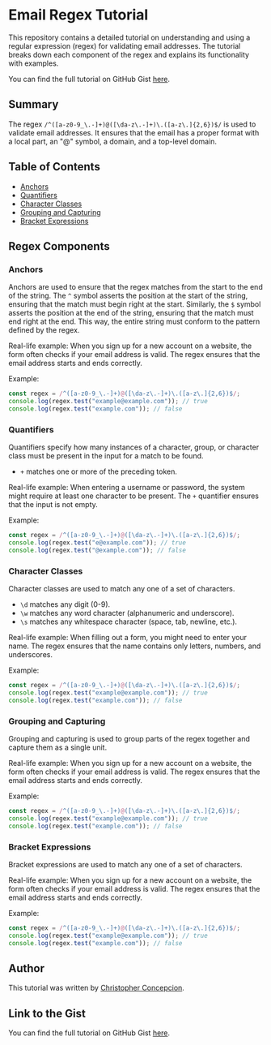 # Email Regex Tutorial

This repository contains a detailed tutorial on understanding and using a regular expression (regex) for validating email addresses. The tutorial breaks down each component of the regex and explains its functionality with examples.

You can find the full tutorial on GitHub Gist [here](https://gist.github.com/chrispychips12/bce8ceecaa4fb3567c511a80af17b4f8#file-gistfile1-txt-L1).

## Summary

The regex `/^([a-z0-9_\.-]+)@([\da-z\.-]+)\.([a-z\.]{2,6})$/` is used to validate email addresses. It ensures that the email has a proper format with a local part, an "@" symbol, a domain, and a top-level domain.

## Table of Contents

- [Anchors](#anchors)
- [Quantifiers](#quantifiers)
- [Character Classes](#character-classes)
- [Grouping and Capturing](#grouping-and-capturing)
- [Bracket Expressions](#bracket-expressions)

## Regex Components

### Anchors

Anchors are used to ensure that the regex matches from the start to the end of the string. The `^` symbol asserts the position at the start of the string, ensuring that the match must begin right at the start. Similarly, the `$` symbol asserts the position at the end of the string, ensuring that the match must end right at the end. This way, the entire string must conform to the pattern defined by the regex.

Real-life example: When you sign up for a new account on a website, the form often checks if your email address is valid. The regex ensures that the email address starts and ends correctly.

Example:
```javascript
const regex = /^([a-z0-9_\.-]+)@([\da-z\.-]+)\.([a-z\.]{2,6})$/;
console.log(regex.test("example@example.com")); // true
console.log(regex.test("example.com")); // false
```

### Quantifiers

Quantifiers specify how many instances of a character, group, or character class must be present in the input for a match to be found.

- `+` matches one or more of the preceding token.

Real-life example: When entering a username or password, the system might require at least one character to be present. The `+` quantifier ensures that the input is not empty.

Example:
```javascript
const regex = /^([a-z0-9_\.-]+)@([\da-z\.-]+)\.([a-z\.]{2,6})$/;
console.log(regex.test("e@example.com")); // true
console.log(regex.test("@example.com")); // false
```

### Character Classes

Character classes are used to match any one of a set of characters.

- `\d` matches any digit (0-9).
- `\w` matches any word character (alphanumeric and underscore).
- `\s` matches any whitespace character (space, tab, newline, etc.).

Real-life example: When filling out a form, you might need to enter your name. The regex ensures that the name contains only letters, numbers, and underscores.

Example:
```javascript
const regex = /^([a-z0-9_\.-]+)@([\da-z\.-]+)\.([a-z\.]{2,6})$/;
console.log(regex.test("example@example.com")); // true
console.log(regex.test("example.com")); // false
```

### Grouping and Capturing

Grouping and capturing is used to group parts of the regex together and capture them as a single unit.

Real-life example: When you sign up for a new account on a website, the form often checks if your email address is valid. The regex ensures that the email address starts and ends correctly.

Example:
```javascript
const regex = /^([a-z0-9_\.-]+)@([\da-z\.-]+)\.([a-z\.]{2,6})$/;
console.log(regex.test("example@example.com")); // true
console.log(regex.test("example.com")); // false
```                 

### Bracket Expressions

Bracket expressions are used to match any one of a set of characters.

Real-life example: When you sign up for a new account on a website, the form often checks if your email address is valid. The regex ensures that the email address starts and ends correctly.

Example:
```javascript
const regex = /^([a-z0-9_\.-]+)@([\da-z\.-]+)\.([a-z\.]{2,6})$/;
console.log(regex.test("example@example.com")); // true
console.log(regex.test("example.com")); // false
``` 
## Author

This tutorial was written by [Christopher Concepcion](https://github.com/chrispychips12).

## Link to the Gist

You can find the full tutorial on GitHub Gist [here](https://gist.github.com/chrispychips12/bce8ceecaa4fb3567c511a80af17b4f8#file-gistfile1-txt-L1).